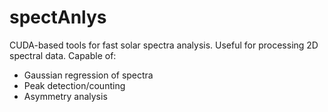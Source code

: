 spectAnlys
==========

CUDA-based tools for fast solar spectra analysis. Useful for processing 2D spectral data.
Capable of:

 * Gaussian regression of spectra
 * Peak detection/counting
 * Asymmetry analysis
